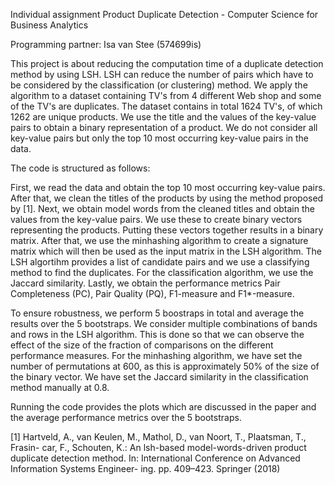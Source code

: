 Individual assignment Product Duplicate Detection - Computer Science for Business Analytics

Programming partner: Isa van Stee (574699is)

This project is about reducing the computation time of a duplicate detection method by using LSH. LSH can reduce the number of pairs which have to be considered by the classification (or clustering) method. We apply the algorithm to a dataset containing TV's from 4 different Web shop and some of the TV's are duplicates. The dataset contains in total 1624 TV's, of which 1262 are unique products. We use the title and the values of the key-value pairs to obtain a binary representation of a product. We do not consider all key-value pairs but only the top 10 most occurring key-value pairs in the data.

The code is structured as follows:

First, we read the data and obtain the top 10 most occurring key-value pairs. After that, we clean the titles of the products by using the method proposed by [1]. Next, we obtain model words from the cleaned titles and obtain the values from the key-value pairs. We use these to create binary vectors representing the products. Putting these vectors together results in a binary matrix. After that, we use the minhashing algorithm to create a signature matrix which will then be used as the input matrix in the LSH algorithm. The LSH algortihm provides a list of candidate pairs and we use a classifying method to find the duplicates. For the classification algorithm, we use the Jaccard similarity. Lastly, we obtain the performance metrics Pair Completeness (PC), Pair Quality (PQ),  F1-measure and F1*-measure.

To ensure robustness, we perform 5 boostraps in total and average the results over the 5 bootstraps. We consider multiple combinations of bands and rows in the LSH algorithm. This is done so that we can observe the effect of the size of the fraction of comparisons on the different performance measures. For the minhashing algorithm, we have set the number of permutations at 600, as this is approximately 50% of the size of the binary vector. We have set the Jaccard similarity in the classification method manually at 0.8.

Running the code provides the plots which are discussed in the paper and the average performance metrics over the 5 bootstraps.


[1] Hartveld, A., van Keulen, M., Mathol, D., van Noort, T., Plaatsman, T., Frasin-
car, F., Schouten, K.: An lsh-based model-words-driven product duplicate detection
method. In: International Conference on Advanced Information Systems Engineer-
ing. pp. 409–423. Springer (2018)
